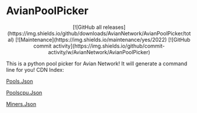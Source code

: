 # AvianPoolPicker
<div align="center">
[![GitHub all releases](https://img.shields.io/github/downloads/AvianNetwork/AvianPoolPicker/total)
[![Maintenance](https://img.shields.io/maintenance/yes/2022)
[![GitHub commit activity](https://img.shields.io/github/commit-activity/w/AvianNetwork/AvianPoolPicker)
</div>

This is a python pool picker for Avian Network! It will generate a command line for you!
CDN Index:

[Pools.Json](https://aviannetwork.github.io/AvianPoolPicker/pools.json)

[Poolscpu.Json](https://aviannetwork.github.io/AvianPoolPicker/poolscpu.json)

[Miners.Json](https://aviannetwork.github.io/AvianPoolPicker/miners.json)
